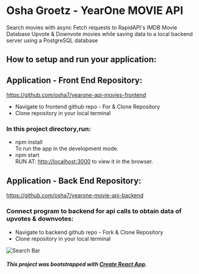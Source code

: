 # Osha Groetz - YearOne MOVIE API
Search movies with async Fetch requests to RapidAPI's IMDB Movie Database
Upvote & Downvote movies while saving data to a local backend server using a PostgreSQL database

## How to setup and run your application: 

## Application - Front End Repository:
https://github.com/osha7/yearone-api-movies-frontend 

- Navigate to frontend github repo - For & Clone Repository
- Clone repository in your local terminal

### In this project directory,run:
- npm install  
To run the app in the development mode.  
- npm start  
RUN AT: [http://localhost:3000](http://localhost:3000) to view it in the browser.

## Application - Back End Repository:
https://github.com/osha7/yearone-movie-api-backend

### Connect program to backend for api calls to obtain data of upvotes & downvotes:  
- Navigate to backend github repo - Fork & Clone Repository
- Clone repository in your local terminal


![Search Bar](https://i.imgur.com/3I1lVuX.jpg)
##### This project was bootstrapped with [Create React App](https://github.com/facebook/create-react-app).
